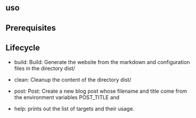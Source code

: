 ## uso

## Prerequisites

## Lifecycle
- build: Build: Generate the website from the markdown and configuration files in the directory dist/

- clean: Cleanup the content of the directory dist/

- post: Post: Create a new blog post whose filename and title come from the environment variables POST_TITLE and

- help: prints out the list of targets and their usage. 